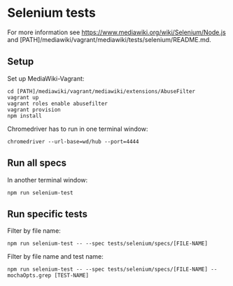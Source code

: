 # Selenium tests

For more information see https://www.mediawiki.org/wiki/Selenium/Node.js and [PATH]/mediawiki/vagrant/mediawiki/tests/selenium/README.md.

## Setup

Set up MediaWiki-Vagrant:

    cd [PATH]/mediawiki/vagrant/mediawiki/extensions/AbuseFilter
    vagrant up
    vagrant roles enable abusefilter
    vagrant provision
    npm install

Chromedriver has to run in one terminal window:

    chromedriver --url-base=wd/hub --port=4444

## Run all specs

In another terminal window:

    npm run selenium-test

## Run specific tests

Filter by file name:

    npm run selenium-test -- --spec tests/selenium/specs/[FILE-NAME]

Filter by file name and test name:

    npm run selenium-test -- --spec tests/selenium/specs/[FILE-NAME] --mochaOpts.grep [TEST-NAME]